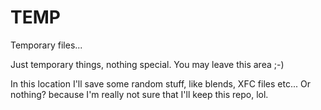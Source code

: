 # TEMP

Temporary files...

Just temporary things, nothing special. You may leave this area ;-)

In this location I'll save some random stuff, like blends, XFC files etc... 
Or nothing? because I'm really not sure that I'll keep this repo, lol.

